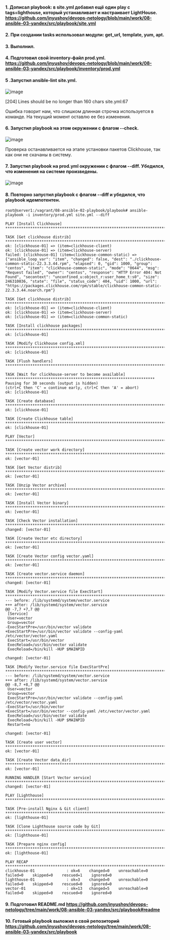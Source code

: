 #### 1. Дописал playbook: в site.yml добавил ещё один play с tags=lighthouse, который устанавливает и настраивает LightHouse. https://github.com/inyushov/devops-netology/blob/main/work/08-ansible-03-yandex/src/playbook/site.yml

#### 2. При создании tasks использовал модули: get_url, template, yum, apt.

#### 3. Выполнил.

#### 4. Подготовил свой inventory-файл prod.yml. https://github.com/inyushov/devops-netology/blob/main/work/08-ansible-03-yandex/src/playbook/inventory/prod.yml

#### 5 .Запустил ansible-lint site.yml.

![image](https://github.com/inyushov/devops-netology/assets/127683348/f33547e0-05ea-4f34-8336-157570c110cb)

[204] Lines should be no longer than 160 chars
site.yml:67

Ошибка говорит нам, что слишком длинная строчка используется в команде. На текущий момент оставлю ее без изменения.

#### 6. Запустил playbook на этом окружении с флагом --check.

![image](https://github.com/inyushov/devops-netology/assets/127683348/4eba73e9-d2c5-47d9-8acc-9325e253ecf7)

Проверка останавливается на этапе установки пакетов Clickhouse, так как они не скачаны в систему.

#### 7. Запустил playbook на prod.yml окружении с флагом --diff. Убедился, что изменения на системе произведены.

![image](https://github.com/inyushov/devops-netology/assets/127683348/72fc271a-468a-4846-84a1-4a05c5b3d423)


#### 8. Повторно запустил playbook с флагом --diff и убедился, что playbook идемпотентен.

```
root@server1:/vagrant/08-ansible-02-playbook/playbook# ansible-playbook -i inventory/prod.yml site.yml --diff

PLAY [Install Clickhouse] **********************************************************************************************

TASK [Get clickhouse distrib] ******************************************************************************************
ok: [clickhouse-01] => (item=clickhouse-client)
ok: [clickhouse-01] => (item=clickhouse-server)
failed: [clickhouse-01] (item=clickhouse-common-static) => {"ansible_loop_var": "item", "changed": false, "dest": "./clickhouse-common-static-22.3.3.44.rpm", "elapsed": 0, "gid": 1000, "group": "centos", "item": "clickhouse-common-static", "mode": "0644", "msg": "Request failed", "owner": "centos", "response": "HTTP Error 404: Not Found", "secontext": "unconfined_u:object_r:user_home_t:s0", "size": 246310036, "state": "file", "status_code": 404, "uid": 1000, "url": "https://packages.clickhouse.com/rpm/stable/clickhouse-common-static-22.3.3.44.noarch.rpm"}

TASK [Get clickhouse distrib] ******************************************************************************************
ok: [clickhouse-01] => (item=clickhouse-client)
ok: [clickhouse-01] => (item=clickhouse-server)
ok: [clickhouse-01] => (item=clickhouse-common-static)

TASK [Install clickhouse packages] *************************************************************************************
ok: [clickhouse-01]

TASK [Modify Clickhouse config.xml] ************************************************************************************
ok: [clickhouse-01]

TASK [Flush handlers] **************************************************************************************************

TASK [Wait for clickhouse-server to become available] ******************************************************************
Pausing for 30 seconds (output is hidden)
(ctrl+C then 'C' = continue early, ctrl+C then 'A' = abort)
ok: [clickhouse-01]

TASK [Create database] *************************************************************************************************
ok: [clickhouse-01]

TASK [Create Clickhouse table] *****************************************************************************************
ok: [clickhouse-01]

PLAY [Vector] **********************************************************************************************************

TASK [Create vector work directory] ************************************************************************************
ok: [vector-01]

TASK [Get Vector distrib] **********************************************************************************************
ok: [vector-01]

TASK [Unzip Vector archive] ********************************************************************************************
ok: [vector-01]

TASK [Install Vector binary] *******************************************************************************************
ok: [vector-01]

TASK [Check Vector installation] ***************************************************************************************
changed: [vector-01]

TASK [Create Vector etc directory] *************************************************************************************
ok: [vector-01]

TASK [Create Vector config vector.yaml] ********************************************************************************
ok: [vector-01]

TASK [Create vector.service daemon] ************************************************************************************
changed: [vector-01]

TASK [Modify Vector.service file ExecStart] ****************************************************************************
--- before: /lib/systemd/system/vector.service
+++ after: /lib/systemd/system/vector.service
@@ -7,7 +7,7 @@
 [Service]
 User=vector
 Group=vector
-ExecStartPre=/usr/bin/vector validate
+ExecStartPre=/usr/bin/vector validate --config-yaml /etc/vector/vector.yaml
 ExecStart=/usr/bin/vector
 ExecReload=/usr/bin/vector validate
 ExecReload=/bin/kill -HUP $MAINPID

changed: [vector-01]

TASK [Modify Vector.service file ExecStartPre] *************************************************************************
--- before: /lib/systemd/system/vector.service
+++ after: /lib/systemd/system/vector.service
@@ -8,7 +8,7 @@
 User=vector
 Group=vector
 ExecStartPre=/usr/bin/vector validate --config-yaml /etc/vector/vector.yaml
-ExecStart=/usr/bin/vector
+ExecStart=/usr/bin/vector --config-yaml /etc/vector/vector.yaml
 ExecReload=/usr/bin/vector validate
 ExecReload=/bin/kill -HUP $MAINPID
 Restart=no

changed: [vector-01]

TASK [Create user vector] **********************************************************************************************
ok: [vector-01]

TASK [Create Vector data_dir] ******************************************************************************************
ok: [vector-01]

RUNNING HANDLER [Start Vector service] *********************************************************************************
changed: [vector-01]

PLAY [Lighthouse] ******************************************************************************************************

TASK [Pre-install Nginx & Git client] **********************************************************************************
ok: [lighthouse-01]

TASK [Clone Lighthouse source code by Git] *****************************************************************************
ok: [lighthouse-01]

TASK [Prepare nginx config] ********************************************************************************************
ok: [lighthouse-01]

PLAY RECAP *************************************************************************************************************
clickhouse-01              : ok=6    changed=0    unreachable=0    failed=0    skipped=0    rescued=1    ignored=0
lighthouse-01              : ok=3    changed=0    unreachable=0    failed=0    skipped=0    rescued=0    ignored=0
vector-01                  : ok=13   changed=5    unreachable=0    failed=0    skipped=0    rescued=0    ignored=0
```
#### 9. Подготовил README.md https://github.com/inyushov/devops-netology/tree/main/work/08-ansible-03-yandex/src/playbook#readme

#### 10. Готовый playbook выложил в свой репозиторий https://github.com/inyushov/devops-netology/tree/main/work/08-ansible-03-yandex/src/playbook








